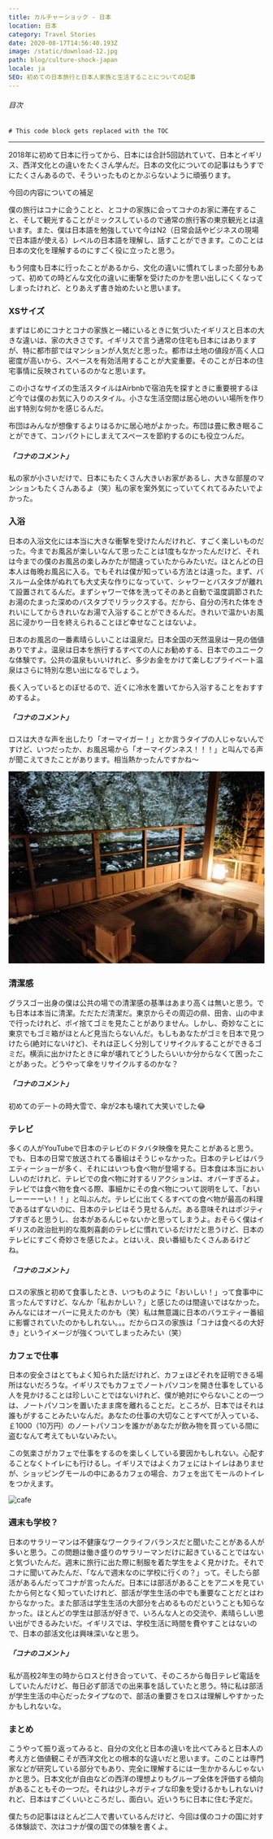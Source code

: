 ```yaml
---
title: カルチャーショック - 日本
location: 日本
category: Travel Stories
date: 2020-08-17T14:56:40.193Z
image: /static/download-12.jpg
path: blog/culture-shock-japan
locale: ja
SEO: 初めての日本旅行と日本人家族と生活することについての記事
---
```


###### 目次
```toc
# This code block gets replaced with the TOC
```

---

2018年に初めて日本に行ってから、日本には合計5回訪れていて、日本とイギリス、西洋文化との違いをたくさん学んだ。日本の文化についての記事はもうすでにたくさんあるので、そういったものとかぶらないように頑張ります。

今回の内容についての補足

僕の旅行はコナに会うことと、とコナの家族に会ってコナのお家に滞在すること、そして観光することがミックスしているので通常の旅行客の東京観光とは違います。また、僕は日本語を勉強していて今はN2（日常会話やビジネスの現場で日本語が使える）レベルの日本語を理解し、話すことができます。このことは日本の文化を理解するのにすごく役に立ったと思う。

もう何度も日本に行ったことがあるから、文化の違いに慣れてしまった部分もあって、初めての時どんな文化の違いに衝撃を受けたのかを思い出しにくくなってしまったけれど、とりあえず書き始めたいと思います。

### XSサイズ

まずはじめにコナとコナの家族と一緒にいるときに気づいたイギリスと日本の大きな違いは、家の大きさです。イギリスで言う通常の住宅も日本にはありますが、特に都市部ではマンションが人気だと思った。都市は土地の値段が高く人口密度が高いから、スペースを有効活用することが大変重要。そのことが日本の住宅事情に反映されているのかなと思います。

この小さなサイズの生活スタイルはAirbnbで宿泊先を探すときに重要視するほど今では僕のお気に入りのスタイル。小さな生活空間は居心地のいい場所を作り出す特別な何かを感じるんだ。

布団はみんなが想像するよりはるかに居心地がよかった。布団は畳に敷き眠ることができて、コンパクトにしまえてスペースを節約するのにも役立つんだ。

##### 「コナのコメント」

私の家が小さいだけで、日本にもたくさん大きいお家があるし、大きな部屋のマンションもたくさんあるよ（笑）私の家を案外気にっていてくれてるみたいでよかった。

### 入浴

日本の入浴文化には本当に大きな衝撃を受けたんだけれど、すごく楽しいものだった。今までお風呂が楽しいなんて思ったことは1度もなかったんだけど、それは今までの僕のお風呂の楽しみかたが間違っていたからみたいだ。ほとんどの日本人は毎晩お風呂に入る。でもそれは僕が知っている方法とは違った。まず、バスルーム全体がぬれても大丈夫な作りになっていて、シャワーとバスタブが離れて設置されてるんだ。まずシャワーで体を洗ってそのあと自動で温度調節されたお湯のたまった深めのバスタブでリラックスする。だから、自分の汚れた体をきれいにしてからきれいなお湯で入浴することができるんだ。きれいで温かいお風呂に浸かり一日を終えられることほど幸せなことはないよ。

日本のお風呂の一番素晴らしいことは温泉だ。日本全国の天然温泉は一見の価値ありですよ。温泉は日本を旅行するすべての人にお勧めする、日本でのユニークな体験です。公共の温泉もいいけれど、多少お金をかけて楽しむプライベート温泉はさらに特別な思い出になるでしょう。

長く入っているとのぼせるので、近くに冷水を置いてから入浴することをおすすめするよ。

##### 「コナのコメント」

ロスは大きな声を出したり「オーマイガー！」とか言うタイプの人じゃないんですけど、いつだったか、お風呂場から「オーマイグンネス！！！」と叫んでる声が聞こえてきたことがあります。相当熱かったんですかね～

![onsen](../../img/img_20190104_175707-1-.jpg "onsen")

### 清潔感

グラスゴー出身の僕は公共の場での清潔感の基準はあまり高くは無いと思う。でも日本は本当に清潔。ただただ清潔だ。東京からその周辺の県、田舎、山の中まで行ったけれど、ポイ捨てゴミを見たことがありません。しかし、奇妙なことに東京でもゴミ箱がほとんど見当たらないんだ。もしもあなたがゴミを日本で見つけたら(絶対にないけど)、それは正しく分別してリサイクルすることができるゴミだ。横浜に出かけたときに傘が壊れてどうしたらいいか分からなくて困ったことがあった。どうやって傘をリサイクルするのかな？

##### 「コナのコメント」

初めてのデートの時大雪で、傘が2本も壊れて大笑いでした😂

### テレビ

多くの人がYouTubeで日本のテレビのドタバタ映像を見たことがあると思う。でも、日本の日常で放送されてる番組はそうじゃなかった。日本のテレビはバラエティーショーが多く、それにはいつも食べ物が登場する。日本食は本当においしいのだけれど、テレビでの食べ物に対するリアクションは、オバーすぎるよ。テレビでは食べ物を食べる際、事細かにその食べ物について説明をして、「おいしーーーーい！！」と叫ぶんだ。テレビに出てくるすべての食べ物が最高の料理であるはずないのに、日本のテレビはそう見せるんだ。ある意味それはポジティブすぎると思うし、台本があるんじゃないかと思ってしまうよ。おそらく僕はイギリスの政治批判的な風刺喜劇のテレビに慣れているだけだと思うけど、日本のテレビにすごく奇妙さを感じたよ。とはいえ、良い番組もたくさんあるけどね。

##### 「コナのコメント」

ロスの家族と初めて食事したとき、いつものように「おいしい！」って食事中に言ったんですけど、なんか「私おかしい？」と感じたのは間違いではなかった。みんなにはオーバーに見えたのかも（笑）私は無意識に日本のバラエティー番組に影響されていたのかもしれない。。。だからロスの家族は「コナは食べるの大好き」というイメージが強くついてしまったみたい（笑）

### カフェで仕事

日本の安全さはとてもよく知られた話だけれど、カフェほどそれを証明できる場所はないだろうな。イギリスでもカフェでノートパソコンを開き仕事をしている人を見かけることは珍しいことではないけれど、僕が絶対にやらないことの一つは、ノートパソコンを置いたまま席を離れることだ。ところが、日本ではそれは誰もがすることみたいなんだ。あなたの仕事の大切なことすべてが入っている、￡1000（10万円）のノートパソコンを誰かがあなたが飲み物を買っている間に盗むなんて考えてもいないみたい。

この気楽さがカフェで仕事をするのを楽しくしている要因かもしれない。心配することなくトイレにも行けるし。イギリスではよくカフェにはトイレはありませが、ショッピングモールの中にあるカフェの場合、カフェを出てモールのトイレをつかえます。

![cafe](/../../img/img_20191206_101727-1-.jpg "cafe")

### 週末も学校？

日本のサラリーマンは不健康なワークライフバランスだと聞いたことがある人が多いと思う。この問題は働き盛りのサラリーマンだけに起きていることではないと気づいたんだ。週末に旅行に出た際に制服を着た学生をよく見かけた。それでコナに聞いてみたんだ、「なんで週末なのに学校に行くの？」って。そしたら部活があるんだってコナが言ったんだ。日本には部活があることをアニメを見ていたから何となく知っていたけれど、部活が学生生活の中でも重要なことだとはわからなかった。また部活は学生生活の大部分を占めるものだということも知らなかった。ほとんどの学生は部活が好きで、いろんな人との交流や、素晴らしい思い出ができるみたいだ。イギリスでは、学校生活に時間を費やすことはないので、日本の部活文化は興味深いなと思う。

##### 「コナのコメント」

私が高校2年生の時からロスと付き合っていて、そのころから毎日テレビ電話をしていたんだけど、毎日必ず部活での出来事を話していたと思う。特に私は部活が学生生活の中心だったタイプなので、部活の重要さをロスは理解しやすかったかもしれないな。

### まとめ

こうやって振り返ってみると、自分の文化と日本の違いを比べてみると日本人の考え方と価値観こそが西洋文化との根本的な違いだと思います。このことは専門家などが研究している部分でもあり、完全に理解するには一生かかるんじゃないかと思う。日本文化が自由などの西洋の理想よりもグループ全体を評価する傾向があることもその一つだ。それは少しネガティブな印象を受けるかもしれないけれど、日本はすごくいいところだし、面白い。近いうちに日本に住む予定だ。

僕たちの記事はほとんど二人で書いているんだけど、今回は僕のコナの国に対する体験談で、次はコナが僕の国での体験を書くよ。